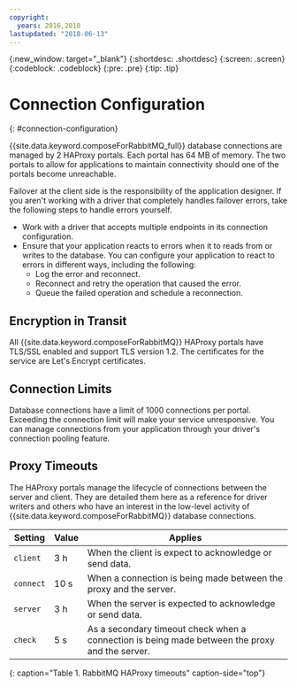 ```yaml
---
copyright:
  years: 2016,2018
lastupdated: "2018-06-13"
---
```


{:new_window: target="_blank"}
{:shortdesc: .shortdesc}
{:screen: .screen}
{:codeblock: .codeblock}
{:pre: .pre}
{:tip: .tip}

# Connection Configuration
{: #connection-configuration}

{{site.data.keyword.composeForRabbitMQ_full}} database connections are managed by 2 HAProxy portals. Each portal has 64 MB of memory. The two portals to allow for applications to maintain connectivity should one of the portals become unreachable.

Failover at the client side is the responsibility of the application designer. If you aren't working with a driver that completely handles failover errors, take the following steps to handle errors yourself.

* Work with a driver that accepts multiple endpoints in its connection configuration.
* Ensure that your application reacts to errors when it to reads from or writes to the database. You can configure your application to react to errors in different ways, including the following:
  + Log the error and reconnect.
  + Reconnect and retry the operation that caused the error.
  + Queue the failed operation and schedule a reconnection.

## Encryption in Transit

All {{site.data.keyword.composeForRabbitMQ}} HAProxy portals have TLS/SSL enabled and support TLS version 1.2. The certificates for the service are Let's Encrypt certificates.

## Connection Limits

Database connections have a limit of 1000 connections per portal. Exceeding the connection limit will make your service unresponsive. You can manage connections from your application through your driver's connection pooling feature.

## Proxy Timeouts

The HAProxy portals manage the lifecycle of connections between the server and client. They are detailed them here as a reference for driver writers and others who have an interest in the low-level activity of {{site.data.keyword.composeForRabbitMQ}} database connections.

Setting | Value | Applies
----------|-----------|-----------
`client` | 3 h | When the client is expect to acknowledge or send data.
`connect` | 10 s | When a connection is being made between the proxy and the server.
`server` | 3 h | When the server is expected to acknowledge or send data.
`check` | 5 s | As a secondary timeout check when a connection is being made between the proxy and the server.
{: caption="Table 1. RabbitMQ HAProxy timeouts" caption-side="top"}




